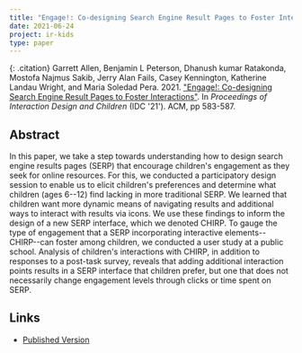 ```yaml
---
title: "Engage!: Co-designing Search Engine Result Pages to Foster Interactions"
date: 2021-06-24
project: ir-kids
type: paper
---
```


{: .citation}
Garrett Allen, Benjamin L Peterson, Dhanush kumar Ratakonda, Mostofa Najmus Sakib, Jerry Alan Fails, Casey Kennington, Katherine Landau Wright, and Maria Soledad Pera. 2021. ["Engage!: Co-designing Search Engine Result Pages to Foster Interactions"](#). In <cite>Proceedings of Interaction Design and Children</cite> (IDC '21'). ACM, pp 583-587.

## Abstract

In this paper, we take a step towards understanding how to design search engine results pages (SERP) that encourage children's engagement as they seek for online resources. For this, we conducted a participatory design session to enable us to elicit children's preferences and determine what children (ages 6--12) find lacking in more traditional SERP. We learned that children want more dynamic means of navigating results and additional ways to interact with results via icons. We use these findings to inform the design of a new SERP interface, which we denoted CHIRP. To gauge the type of engagement that a SERP incorporating interactive elements--CHIRP--can foster among children, we conducted a user study at a public school. Analysis of children's interactions with CHIRP, in addition to responses to a post-task survey, reveals that adding additional interaction points results in a SERP interface that children prefer, but one that does not necessarily change engagement levels through clicks or time spent on SERP.

## Links

* [Published Version](https://dl.acm.org/doi/10.1145/3459990.3465183)
